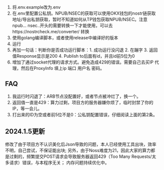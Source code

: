 1. 将.env.example改为.env
2. 在.env里配置公私钥。NPUB/NSEC的获取可以使用OKX钱包的nostr链获取地址/导出私钥获取，暂时不知道如何从TP钱包获取NPUB/NSEC。注意npub... nsec..开头的需要转换一下才能使用，可以去https://nostrcheck.me/converter/ 转换
3. 使用golang编译脚本，或者使用release中编译好的版本
4. 运行
5. 再加一句话：判断你是否成功运行脚本：1. 成功运行没闪退 2. 在蹦字 3. 返回值Response显示是200 4. Publish to后面有id，并且id前5位为0
6. 增加了通过socket代理的请求方式。避免造成429的错误。需要自己去买IP 代理，然后在ProxyInfo 填上ip 端口 用户名 密码。

## FAQ
1. 我运行时闪退了：ARB节点没配置好，或者节点被冲烂了，换一个。
2. 返回值一直是429：算力过剩，项目方的服务器嫌你烦了，临时封禁了你的IP，等一会儿。
3. 打出来的ID为空或者前5位不是0：公私钥配置错误，仔细阅读上面的第2条。

## 2024.1.5更新
修改了由于项目方不认识美化后Json导致的问题，本人已经使用工具出块，效率不明，自己尝试，不保证能出块;
另外，由于Noss难度为21，因此大家的算力都是过剩的，频繁提交POST请求会导致服务器返回429（Too Many Requests/太多请求）错误，与本程序无关；
内存问题持续优化中。
